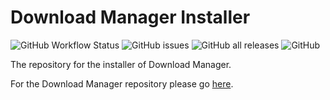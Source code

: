 # Download Manager Installer
![GitHub Workflow Status](https://img.shields.io/github/actions/workflow/status/Download-Manager-Community/Download-Manager-Installer/CodeQL.yml) ![GitHub issues](https://img.shields.io/github/issues/Download-Manager-Community/Download-Manager-Installer) ![GitHub all releases](https://img.shields.io/github/downloads/Soniczac7/Download-Manager/total) ![GitHub](https://img.shields.io/github/license/Soniczac7/Download-Manager)


The repository for the installer of Download Manager.

For the Download Manager repository please go [here](https://github.com/Download-Manager-Community/Download-Manager).
